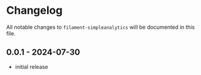 # Changelog

All notable changes to `filament-simpleanalytics` will be documented in this file.

## 0.0.1 - 2024-07-30

- initial release
